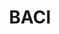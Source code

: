 ---
description: BACI provides disaggregated data on bilateral trade flows for more than
  5000 products and 200 countries.
doi: ' '
record_creation_timestamp: 09/02/2021, 12:01:27
shortname: tagstest
tags: trade, products, international
title: BACI
url: http://www.cepii.fr/CEPII/en/bdd_modele/presentation.asp?id=37
uuid: 7db0ebff-1fe5-4eb9-806b-80ca470ec3dc
---